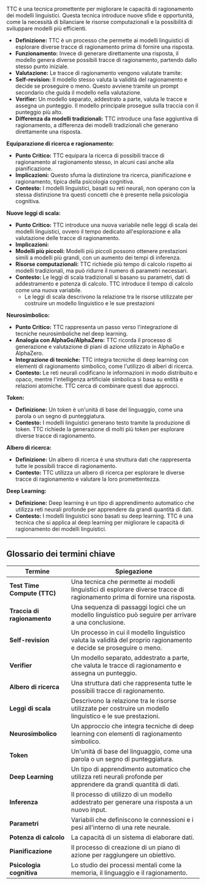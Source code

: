 TTC è una tecnica promettente per migliorare le capacità di ragionamento dei modelli linguistici. Questa tecnica introduce nuove sfide e opportunità, come la necessità di bilanciare le risorse computazionali e la possibilità di sviluppare modelli più efficienti. 

* **Definizione:** TTC è un processo che permette ai modelli linguistici di esplorare diverse tracce di ragionamento prima di fornire una risposta. 
* **Funzionamento:** Invece di generare direttamente una risposta, il modello genera diverse possibili tracce di ragionamento, partendo dallo stesso punto iniziale. 
* **Valutazione:** Le tracce di ragionamento vengono valutate tramite:
 * **Self-revision:** Il modello stesso valuta la validità del ragionamento e decide se proseguire o meno. Questo avviene tramite un prompt secondario che guida il modello nella valutazione.
 * **Verifier:** Un modello separato, addestrato a parte, valuta le tracce e assegna un punteggio. Il modello principale prosegue sulla traccia con il punteggio più alto.
* **Differenza da modelli tradizionali:** TTC introduce una fase aggiuntiva di ragionamento, a differenza dei modelli tradizionali che generano direttamente una risposta.

**Equiparazione di ricerca e ragionamento:**

* **Punto Critico:** TTC equipara la ricerca di possibili tracce di ragionamento al ragionamento stesso, in alcuni casi anche alla pianificazione. 
* **Implicazioni:** Questo sfuma la distinzione tra ricerca, pianificazione e ragionamento, tipica della psicologia cognitiva. 
* **Contesto:** I modelli linguistici, basati su reti neurali, non operano con la stessa distinzione tra questi concetti che è presente nella psicologia cognitiva.

**Nuove leggi di scala:**

* **Punto Critico:** TTC introduce una nuova variabile nelle leggi di scala dei modelli linguistici, ovvero il tempo dedicato all'esplorazione e alla valutazione delle tracce di ragionamento. 
* **Implicazioni:** 
 * **Modelli più piccoli:** Modelli più piccoli possono ottenere prestazioni simili a modelli più grandi, con un aumento dei tempi di inferenza.
 * **Risorse computazionali:** TTC richiede più tempo di calcolo rispetto ai modelli tradizionali, ma può ridurre il numero di parametri necessari.
* **Contesto:** Le leggi di scala tradizionali si basano su parametri, dati di addestramento e potenza di calcolo. TTC introduce il tempo di calcolo come una nuova variabile.
	* Le leggi di scala descrivono la relazione tra le risorse utilizzate per costruire un modello linguistico e le sue prestazioni

**Neurosimbolico:**

* **Punto Critico:** TTC rappresenta un passo verso l'integrazione di tecniche neurosimboliche nel deep learning. 
* **Analogia con AlphaGo/AlphaZero:** TTC ricorda il processo di generazione e valutazione di piani di azione utilizzato in AlphaGo e AlphaZero.
* **Integrazione di tecniche:** TTC integra tecniche di deep learning con elementi di ragionamento simbolico, come l'utilizzo di alberi di ricerca.
* **Contesto:** Le reti neurali codificano le informazioni in modo distribuito e opaco, mentre l'intelligenza artificiale simbolica si basa su entità e relazioni atomiche. TTC cerca di combinare questi due approcci.

**Token:**

* **Definizione:** Un token è un'unità di base del linguaggio, come una parola o un segno di punteggiatura.
* **Contesto:** I modelli linguistici generano testo tramite la produzione di token. TTC richiede la generazione di molti più token per esplorare diverse tracce di ragionamento.

**Albero di ricerca:**

* **Definizione:** Un albero di ricerca è una struttura dati che rappresenta tutte le possibili tracce di ragionamento.
* **Contesto:** TTC utilizza un albero di ricerca per esplorare le diverse tracce di ragionamento e valutare la loro promettentezza.

**Deep Learning:**

* **Definizione:** Deep learning è un tipo di apprendimento automatico che utilizza reti neurali profonde per apprendere da grandi quantità di dati.
* **Contesto:** I modelli linguistici sono basati su deep learning. TTC è una tecnica che si applica al deep learning per migliorare le capacità di ragionamento dei modelli linguistici.

---
## Glossario dei termini chiave

| Termine | Spiegazione |
|---|---|
| **Test Time Compute (TTC)** | Una tecnica che permette ai modelli linguistici di esplorare diverse tracce di ragionamento prima di fornire una risposta. |
| **Traccia di ragionamento** | Una sequenza di passaggi logici che un modello linguistico può seguire per arrivare a una conclusione. |
| **Self-revision** | Un processo in cui il modello linguistico valuta la validità del proprio ragionamento e decide se proseguire o meno. |
| **Verifier** | Un modello separato, addestrato a parte, che valuta le tracce di ragionamento e assegna un punteggio. |
| **Albero di ricerca** | Una struttura dati che rappresenta tutte le possibili tracce di ragionamento. |
| **Leggi di scala** | Descrivono la relazione tra le risorse utilizzate per costruire un modello linguistico e le sue prestazioni. |
| **Neurosimbolico** | Un approccio che integra tecniche di deep learning con elementi di ragionamento simbolico. |
| **Token** | Un'unità di base del linguaggio, come una parola o un segno di punteggiatura. |
| **Deep Learning** | Un tipo di apprendimento automatico che utilizza reti neurali profonde per apprendere da grandi quantità di dati. |
| **Inferenza** | Il processo di utilizzo di un modello addestrato per generare una risposta a un nuovo input. |
| **Parametri** | Variabili che definiscono le connessioni e i pesi all'interno di una rete neurale. |
| **Potenza di calcolo** | La capacità di un sistema di elaborare dati. |
| **Pianificazione** | Il processo di creazione di un piano di azione per raggiungere un obiettivo. |
| **Psicologia cognitiva** | Lo studio dei processi mentali come la memoria, il linguaggio e il ragionamento. |

